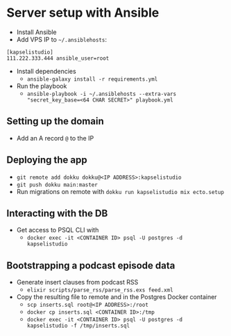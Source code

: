 # Server setup with Ansible

- Install Ansible
- Add VPS IP to `~/.ansiblehosts`:

```
[kapselistudio]
111.222.333.444	ansible_user=root
```

- Install dependencies
  - `ansible-galaxy install -r requirements.yml`
- Run the playbook
  - `ansible-playbook -i ~/.ansiblehosts --extra-vars "secret_key_base=<64 CHAR SECRET>" playbook.yml`

## Setting up the domain

- Add an A record `@` to the IP

## Deploying the app

- `git remote add dokku dokku@<IP ADDRESS>:kapselistudio`
- `git push dokku main:master`
- Run migrations on remote with `dokku run kapselistudio mix ecto.setup`

## Interacting with the DB

- Get access to PSQL CLI with
  - `docker exec -it <CONTAINER ID> psql -U postgres -d kapselistudio`

## Bootstrapping a podcast episode data

- Generate insert clauses from podcast RSS
  - `elixir scripts/parse_rss/parse_rss.exs feed.xml`
- Copy the resulting file to remote and in the Postgres Docker container
  - `scp inserts.sql root@<IP ADDRESS>:/root`
  - `docker cp inserts.sql <CONTAINER ID>:/tmp`
  - `docker exec -it <CONTAINER ID> psql -U postgres -d kapselistudio -f /tmp/inserts.sql`
